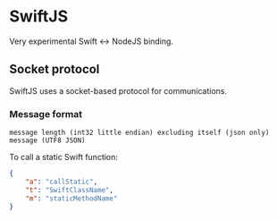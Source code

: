 # SwiftJS

Very experimental Swift <-> NodeJS binding.

## Socket protocol

SwiftJS uses a socket-based protocol for communications.

### Message format

```
message length (int32 little endian) excluding itself (json only)
message (UTF8 JSON)
```

To call a static Swift function:

```json
{
    "a": "callStatic",
    "t": "SwiftClassName",
    "m": "staticMethodName"
}
```